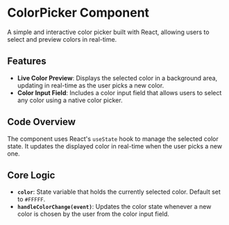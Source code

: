 # ColorPicker Component
A simple and interactive color picker built with React, allowing users to select and preview colors in real-time.

## Features
- **Live Color Preview**: Displays the selected color in a background area, updating in real-time as the user picks a new color.
- **Color Input Field**: Includes a color input field that allows users to select any color using a native color picker.

## Code Overview
The component uses React's `useState` hook to manage the selected color state. It updates the displayed color in real-time when the user picks a new one.

## Core Logic
- **`color`**: State variable that holds the currently selected color. Default set to `#FFFFF`.
- **`handleColorChange(event)`**: Updates the color state whenever a new color is chosen by the user from the color input field.
